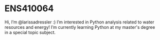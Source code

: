 # ENS410064

Hi, I’m @larissadressler :)
I’m interested in Python analysis related to water resources and energy! 
I’m currently learning Python at my master's degree in a special topic subject.